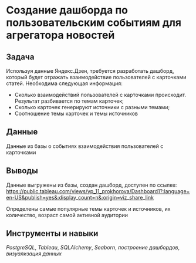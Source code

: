 # Создание дашборда по пользовательским событиям для агрегатора новостей

## Задача

Используя данные Яндекс.Дзен, требуется разработать дашборд, который будет отражать взаимодействие пользователей с карточками статей. Необходима следующая информация:

- Cколько взаимодействий пользователей с карточками происходит. Результат разбивается по темам карточек;
- Сколько карточек генерируют источники с разными темами;
- Соотношение темы карточек и темы источников

## Данные

Данные из базы о событиях взаимодействия пользователей с карточками

## Выводы

Данные выгружены из базы, создан дашборд, доступен по ссылке:
https://public.tableau.com/views/yp_11_prokhorova/Dashboard1?:language=en-US&publish=yes&:display_count=n&:origin=viz_share_link

Определены самые популярные темы карточек и источников, их количество, возраст самой активной аудитории

## Инструменты и навыки 

*PostgreSQL*, *Tableau*, *SQLAlchemy*, *Seaborn*, *построение дашбордов*, *визуализация данных*
